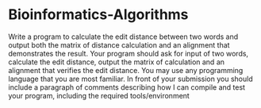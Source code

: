 # Bioinformatics-Algorithms
Write a program to calculate the edit distance between two words and output both the matrix of distance calculation and an alignment that demonstrates the result. Your program should ask for input of two words, calculate the edit distance, output the matrix of calculation and an alignment that verifies the edit distance. You may use any programming language that you are most familiar. In front of your submission you should include a paragraph of comments describing how I can compile and test your program, including the required tools/environment
